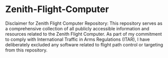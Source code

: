 # Zenith-Flight-Computer

Disclaimer for Zenith Flight Computer Repository:
This repository serves as a comprehensive collection of all publicly accessible information and resources related to the Zenith Flight Computer. As part of my commitment to comply with International Traffic in Arms Regulations (ITAR), I have deliberately excluded any software related to flight path control or targeting from this repository.
